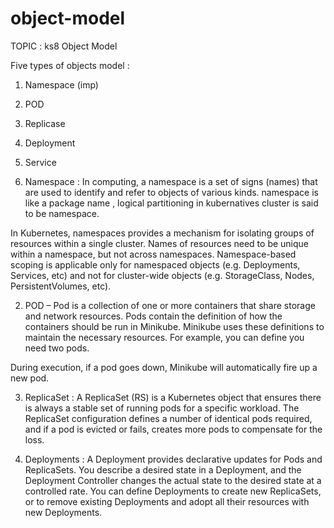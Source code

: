 # object-model

TOPIC : ks8 Object Model

Five types of objects model :
1. Namespace (imp)
2. POD
3. Replicase
4. Deployment
5. Service

1. Namespace : In computing, a namespace is a set of signs (names) that are used to identify and refer to objects of various kinds.
namespace is like a package name , logical partitioning in kubernatives cluster is said to be namespace.

In Kubernetes, namespaces provides a mechanism for isolating groups of resources within a single cluster. Names of resources need to be unique within a namespace, but not across namespaces. Namespace-based scoping is applicable only for namespaced objects (e.g. Deployments, Services, etc) and not for cluster-wide objects (e.g. StorageClass, Nodes, PersistentVolumes, etc).

2. POD – Pod is a collection of one or more containers that share storage and network resources. Pods contain the definition of how the containers should be run in Minikube. Minikube uses these definitions to maintain the necessary resources. For example, you can define you need two pods.

During execution, if a pod goes down, Minikube will automatically fire up a new pod.

3. ReplicaSet : A ReplicaSet (RS) is a Kubernetes object that ensures there is always a stable set of running pods for a specific workload. The ReplicaSet configuration defines a number of identical pods required, and if a pod is evicted or fails, creates more pods to compensate for the loss.

4. Deployments : A Deployment provides declarative updates for Pods and ReplicaSets.
You describe a desired state in a Deployment, and the Deployment Controller changes the actual state to the desired state at a controlled rate. You can define Deployments to create new ReplicaSets, or to remove existing Deployments and adopt all their resources with new Deployments.

